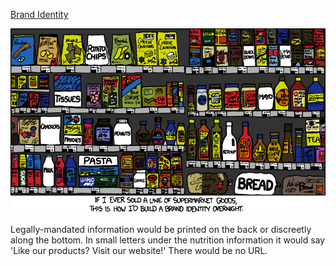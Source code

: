 [Brand Identity](https://xkcd.com/993)

![Brand Identity](./random_comic.png)

Legally-mandated information would be printed on the back or discreetly along the bottom. In small letters under the nutrition information it would say 'Like our products? Visit our website!' There would be no URL.

